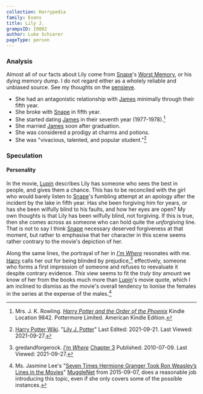 ```yaml
---
collection: Harrypedia
family: Evans
title: Lily J.
grampsID: I0002
author: Luke Schierer
pageType: person
---
```


### Analysis

Almost all of our facts about Lily come from [Snape]'s [Worst Memory][], or his
dying memory dump. I do not regard either as a wholely reliable and unbiased
source. See my thoughts on the [pensieve][].

[pensieve]: /Harrypedia/magic/time/pensieve/
[Snape]: /Harrypedia/people/snape/severus/
[Worst Memory]: /Harrypedia/people/snape/severus/swm/

- She had an antagonistic relationship with [James] minimally through their
  fifth year.
- She broke with [Snape] in fifth year.
- She started dating [James] in their seventh year (1977-1978).[^20210927-3]
- She married [James] soon after graduation.
- She was considered a prodigy at charms and potions.
- She was "vivacious, talented, and popular student."[^20210927-1]

[^20210927-3]:
    Mrs. J. K. Rowling.
    _[Harry Potter and the Order of the Phoenix](https://www.goodreads.com/book/show/2.Harry_Potter_and_the_Order_of_the_Phoenix)_
    Kindle Location 9842. Pottermore Limited. American Kindle Edition.

[^20210927-1]:
    [Harry Potter Wiki](https://harrypotter.fandom.com/).
    "[Lily J. Potter](https://harrypotter.fandom.com/wiki/Lily_J._Potter)"
    Last Edited: 2021-09-21. Last Viewed: 2021-09-27.

### Speculation

#### Personality

In the movie, [Lupin] describes Lily has someone who sees the best in people, and
gives them a chance. This has to be reconciled with the girl who would barely
listen to [Snape]'s fumbling attempt at an apology after the incident by the
lake in fifth year. Has she been forgiving him for years, or has she been
wilfully blind to his faults, and how her eyes are open? My own thoughts is
that Lily has been wilfully blind, not forgiving. If this is true, then she
comes across as someone who can hold quite the _unforgiving_ line. That is not
to say I think [Snape] necessary deserved forgiveness at that moment, but
rather to emphasise that her character in this scene seems rather contrary to
the movie's depiction of her.

Along the same lines, the portrayal of her in _[I'm Where][GAFRIW1]_ resonates
with me. [Harry] calls her out for being blinded by prejudice,[^20210927-4]
effectively, someone who forms a first impression of someone and refuses to
reevaluate it despite contrary evidence. _This_ view seems to fit the _truly
tiny_ amount we know of her from the books much more than [Lupin]'s movie
quote, which I am inclined to dismiss as the movie's overall tendency to lionise
the females in the series at the expense of the males.[^20210927-2]

[GAFRIW1]: https://www.fanfiction.net/s/6126906
[GAFRIW2]: https://www.fanfiction.net/s/6126906
[James]: /Harrypedia/people/Potter/James/
[Harry]: /Harrypedia/people/Potter/Harry_James/
[Lupin]: /Harrypedia/people/lupin/remus_john/
[Snape]: /Harrypedia/people/snape/severus/

[^20210927-4]:
    gredandforgerock.
    _[I'm Where][GAFRIW2]_ [Chapter 3](https://www.fanfiction.net/s/6126906/3/I-m-Where)
    Published: 2010-07-09. Last Viewed: 2021-09-27.

[^20210927-2]:
    Ms. Jasmine Lee's "[Seven Times Hermione Granger Took Ron
    Weasley’s Lines in the Movies](https://www.mugglenet.com/2015/09/7-times-hermione-granger-took-ron-weasleys-lines-in-the-movies/)"
    [MuggleNet](https://www.mugglenet.com/) from 2015-09-07, does a reasonable
    job introducing this topic, even if she only covers some of the possible
    instances.
